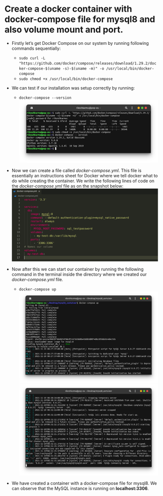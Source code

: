 # Create a docker container with docker-compose file for mysql8 and also volume mount and port.

- Firstly let’s get Docker Compose on our system by running following commands sequentially:
  - `sudo curl -L "https://github.com/docker/compose/releases/download/1.29.2/docker-compose-$(uname -s)-$(uname -m)" -o /usr/local/bin/docker-compose`
  - `sudo chmod +x /usr/local/bin/docker-compose`
  
- We can test if our installation was setup correctly by running:
  - `docker-compose --version`<br/>
  ![install docker compose](https://github.com/LF-DevOps-Intern/4_4_server-docker-krishna-rikeshkarma/blob/main/Qno2/snapshots/install%20docker%20compose.png)
- Now we can create a file called _docker-compose.yml_. This file is essentially an instructions sheet for Docker where we tell docker what to do while creating the container. We write the following lines of code on the _docker-compose.yml_ file as on the snapshot below:<br/>
  ![docker compose file](https://github.com/LF-DevOps-Intern/4_4_server-docker-krishna-rikeshkarma/blob/main/Qno2/snapshots/docker%20compose%20file.png)
- Now after this we can start our container by running the following command in the terminal inside the directory where we created our _docker-compose.yml_ file.
  - `docker-compose up`<br/>
  ![docker-compose up](https://github.com/LF-DevOps-Intern/4_4_server-docker-krishna-rikeshkarma/blob/main/Qno2/snapshots/docker-compose%20up.png)<br/>
  ![docker-compose up2](https://github.com/LF-DevOps-Intern/4_4_server-docker-krishna-rikeshkarma/blob/main/Qno2/snapshots/docker-compose%20up2.png)
- We have created a container with a docker-compose file for mysql8. We can observe that the MySQL instance is running on **localhost:3306**.
